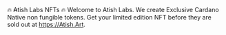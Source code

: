 🔥 ₳tish Labs NFTs 🔥
Welcome to Atish Labs. We create Exclusive Cardano Native non fungible tokens. Get your limited edition NFT before they are sold out at https://Atish.Art.



<!--
**AtishLabs/AtishLabs** is a ✨ _special_ ✨ repository because its `README.md` (this file) appears on your GitHub profile.

Here are some ideas to get you started:

- 🔭 I’m currently working on ...
- 🌱 I’m currently learning ...
- 👯 I’m looking to collaborate on ...
- 🤔 I’m looking for help with ...
- 💬 Ask me about ...
- 📫 How to reach me: ...
- 😄 Pronouns: ...
- ⚡ Fun fact: ...
-->
